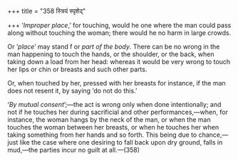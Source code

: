 +++
title = "358 स्त्रियं स्पृशेद्"

+++
‘*Improper place*,’ for touching, would he one where the man could pass
along without touching the woman; there would he no harm in large
crowds.

Or ‘*place*’ may stand f or *part of the body*. There can be no wrong in
the man happening to touch the hands, or the shoulder, or the back, when
taking down a load from her head: whereas it would be very wrong to
touch her lips or chin or breasts and such other parts.

Or, when touched by her, pressed with her breasts for instance, if the
man does not resent it, by saying ‘do not do this.’

‘*By mutual consent*’;—the act is wrong only when done intentionally;
and not if he touches her during sacrificial and other
performances,—when, for instance, the woman hangs by the neck of the
man, or when the man touches the woman between her breasts, or when he
touches her when taking something from her hands and so forth. This
being due to chance,—just like the case where one desiring to fall back
upon dry ground, falls in mud,—the parties incur no guilt at all.—(358)


